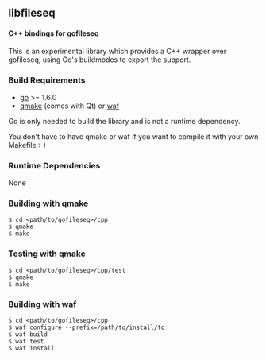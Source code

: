 ## libfileseq

#### C++ bindings for gofileseq

This is an experimental library which provides a C++ wrapper over gofileseq, using Go's buildmodes to export the support.

### Build Requirements

* [go](https://golang.org/dl/) >= 1.6.0
* [qmake](https://www.qt.io/download-open-source/) (comes with Qt) or [waf](https://waf.io/)

Go is only needed to build the library and is not a runtime dependency.

You don't have to have qmake or waf if you want to compile it with your own Makefile :-)

### Runtime Dependencies

None

### Building with qmake

```shell
$ cd <path/to/gofileseq>/cpp
$ qmake
$ make
```

### Testing with qmake

```shell
$ cd <path/to/gofileseq>/cpp/test
$ qmake
$ make
```

### Building with waf

```shell
$ cd <path/to/gofileseq>/cpp
$ waf configure --prefix=/path/to/install/to
$ waf build
$ waf test
$ waf install
```
